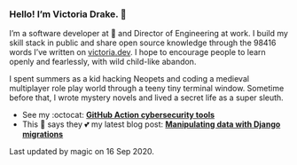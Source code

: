 ### Hello! I’m Victoria Drake. 👋

I’m a software developer at 💜 and Director of Engineering at work. I build my skill stack in public and share open source knowledge through the 98416 words I’ve written on [victoria.dev](https://victoria.dev). I hope to encourage people to learn openly and fearlessly, with wild child-like abandon.

I spent summers as a kid hacking Neopets and coding a medieval multiplayer role play world through a teeny tiny terminal window. Sometime before that, I wrote mystery novels and lived a secret life as a super sleuth.

- See my :octocat: **[GitHub Action cybersecurity tools](https://github.com/search?q=user%3Avictoriadrake+GitHub+Action+security)**
- This 🌮 says they 💕 my latest blog post: **[Manipulating data with Django migrations](https://victoria.dev/blog/manipulating-data-with-django-migrations/)**

Last updated by magic on 16 Sep 2020.
